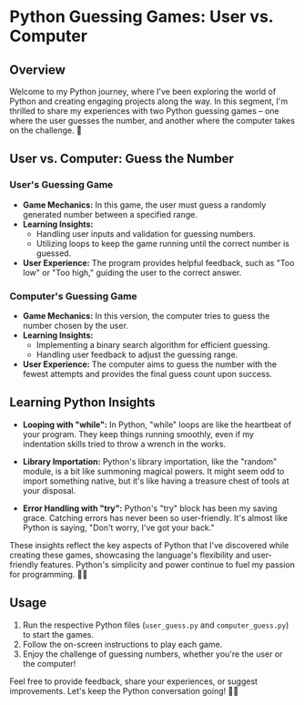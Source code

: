 # Python Guessing Games: User vs. Computer

## Overview
Welcome to my Python journey, where I've been exploring the world of Python and creating engaging projects along the way. In this segment, I'm thrilled to share my experiences with two Python guessing games – one where the user guesses the number, and another where the computer takes on the challenge. 🚀

## User vs. Computer: Guess the Number
### User's Guessing Game
- **Game Mechanics:** In this game, the user must guess a randomly generated number between a specified range.
- **Learning Insights:** 
  - Handling user inputs and validation for guessing numbers.
  - Utilizing loops to keep the game running until the correct number is guessed.
- **User Experience:** The program provides helpful feedback, such as "Too low" or "Too high," guiding the user to the correct answer.
  
### Computer's Guessing Game
- **Game Mechanics:** In this version, the computer tries to guess the number chosen by the user.
- **Learning Insights:** 
  - Implementing a binary search algorithm for efficient guessing.
  - Handling user feedback to adjust the guessing range.
- **User Experience:** The computer aims to guess the number with the fewest attempts and provides the final guess count upon success.

## Learning Python Insights
- **Looping with "while":** In Python, "while" loops are like the heartbeat of your program. They keep things running smoothly, even if my indentation skills tried to throw a wrench in the works.

- **Library Importation:** Python's library importation, like the "random" module, is a bit like summoning magical powers. It might seem odd to import something native, but it's like having a treasure chest of tools at your disposal.

- **Error Handling with "try":** Python's "try" block has been my saving grace. Catching errors has never been so user-friendly. It's almost like Python is saying, "Don't worry, I've got your back."

These insights reflect the key aspects of Python that I've discovered while creating these games, showcasing the language's flexibility and user-friendly features. Python's simplicity and power continue to fuel my passion for programming. 🐍💡

## Usage
1. Run the respective Python files (`user_guess.py` and `computer_guess.py`) to start the games.
2. Follow the on-screen instructions to play each game.
3. Enjoy the challenge of guessing numbers, whether you're the user or the computer!

Feel free to provide feedback, share your experiences, or suggest improvements. Let's keep the Python conversation going! 💬💡


